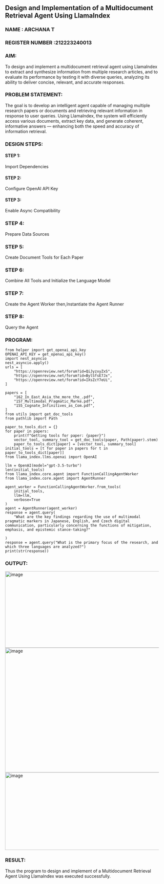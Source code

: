## Design and Implementation of a Multidocument Retrieval Agent Using LlamaIndex
### NAME : ARCHANA T
### REGISTER NUMBER :212223240013

### AIM:
To design and implement a multidocument retrieval agent using LlamaIndex to extract and synthesize information from multiple research articles, and to evaluate its performance by testing it with diverse queries, analyzing its ability to deliver concise, relevant, and accurate responses.

### PROBLEM STATEMENT:
The goal is to develop an intelligent agent capable of managing multiple research papers or documents and retrieving relevant information in response to user queries. Using LlamaIndex, the system will efficiently access various documents, extract key data, and generate coherent, informative answers — enhancing both the speed and accuracy of information retrieval.
### DESIGN STEPS:

#### STEP 1:
Import Dependencies

#### STEP 2:
Configure OpenAI API Key
#### STEP 3:
Enable Async Compatibility
### STEP 4:
Prepare Data Sources
### STEP 5:
Create Document Tools for Each Paper
### STEP 6:
Combine All Tools and Initialize the Language Model
### STEP 7:
Create the Agent Worker then,Instantiate the Agent Runner
### STEP 8:
Query the Agent
### PROGRAM:
```
from helper import get_openai_api_key
OPENAI_API_KEY = get_openai_api_key()
import nest_asyncio
nest_asyncio.apply()
urls = [
    "https://openreview.net/forum?id=QiJyzxyZxS",
    "https://openreview.net/forum?id=BylSfsE7Jx",
    "https://openreview.net/forum?id=IXsZcY7eUi",
]

papers = [
    "162_In_East_Asia_the_more_the_.pdf",
    "157_Multimodal_Pragmatic_Marke.pdf",
    "155_Cognate_Infinitives_as_Com.pdf",
]
from utils import get_doc_tools
from pathlib import Path

paper_to_tools_dict = {}
for paper in papers:
    print(f"Getting tools for paper: {paper}")
    vector_tool, summary_tool = get_doc_tools(paper, Path(paper).stem)
    paper_to_tools_dict[paper] = [vector_tool, summary_tool]
initial_tools = [t for paper in papers for t in paper_to_tools_dict[paper]]
from llama_index.llms.openai import OpenAI

llm = OpenAI(model="gpt-3.5-turbo")
len(initial_tools)
from llama_index.core.agent import FunctionCallingAgentWorker
from llama_index.core.agent import AgentRunner

agent_worker = FunctionCallingAgentWorker.from_tools(
    initial_tools, 
    llm=llm, 
    verbose=True
)
agent = AgentRunner(agent_worker)
response = agent.query(
    "What are the key findings regarding the use of multimodal pragmatic markers in Japanese, English, and Czech digital communication, particularly concerning the functions of mitigation, emphasis, and epistemic stance-taking?"
    
)
response = agent.query("What is the primary focus of the research, and which three languages are analyzed?")
print(str(response))

```
### OUTPUT:
<img width="709" height="250" alt="image" src="https://github.com/user-attachments/assets/50129d55-8b6b-479c-a98a-28be2bcc8ad8" />
<img width="1823" height="408" alt="image" src="https://github.com/user-attachments/assets/6a16e5b1-49f6-4ad7-a503-9636b4745cf8" />
<img width="1436" height="254" alt="image" src="https://github.com/user-attachments/assets/81c76345-1f8f-48dd-8df0-12c8ab2721d5" />


### RESULT:
Thus the program to design and implement of a Multidocument Retrieval Agent Using LlamaIndex was executed successfully.

